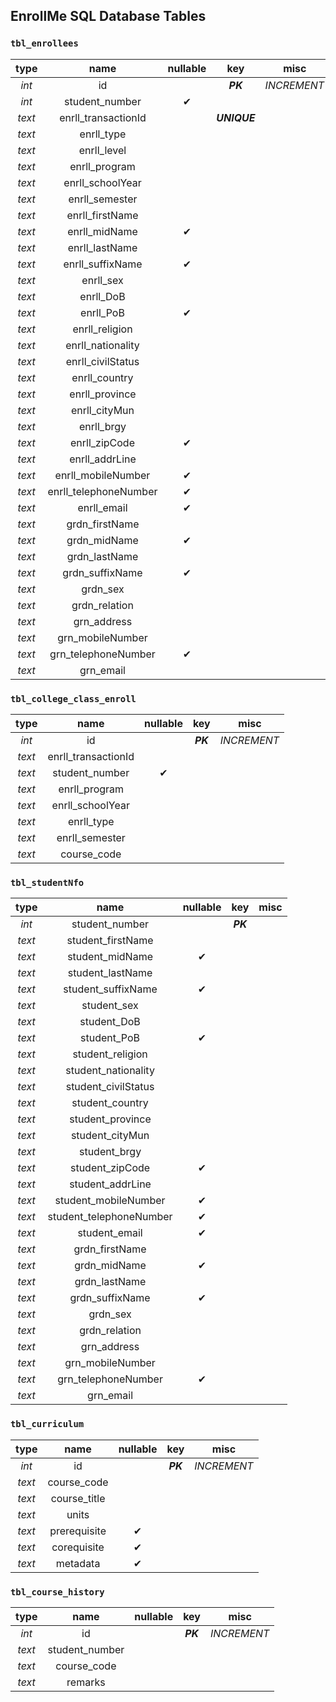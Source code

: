 ## EnrollMe SQL Database Tables

### `tbl_enrollees`

|  type  |         name          | nullable |     key      |    misc     |
| :----: | :-------------------: | :------: | :----------: | :---------: |
| *int*  |          id           |          |   ***PK***   | *INCREMENT* |
| *int*  |    student_number     |    ✔     |              |             |
| *text* |  enrll_transactionId  |          | ***UNIQUE*** |             |
| *text* |      enrll_type       |          |              |             |
| *text* |      enrll_level      |          |              |             |
| *text* |     enrll_program     |          |              |             |
| *text* |   enrll_schoolYear    |          |              |             |
| *text* |    enrll_semester     |          |              |             |
| *text* |    enrll_firstName    |          |              |             |
| *text* |     enrll_midName     |    ✔     |              |             |
| *text* |    enrll_lastName     |          |              |             |
| *text* |   enrll_suffixName    |    ✔     |              |             |
| *text* |       enrll_sex       |          |              |             |
| *text* |       enrll_DoB       |          |              |             |
| *text* |       enrll_PoB       |    ✔     |              |             |
| *text* |    enrll_religion     |          |              |             |
| *text* |   enrll_nationality   |          |              |             |
| *text* |   enrll_civilStatus   |          |              |             |
| *text* |     enrll_country     |          |              |             |
| *text* |    enrll_province     |          |              |             |
| *text* |     enrll_cityMun     |          |              |             |
| *text* |      enrll_brgy       |          |              |             |
| *text* |     enrll_zipCode     |    ✔     |              |             |
| *text* |    enrll_addrLine     |          |              |             |
| *text* |  enrll_mobileNumber   |    ✔     |              |             |
| *text* | enrll_telephoneNumber |    ✔     |              |             |
| *text* |      enrll_email      |    ✔     |              |             |
| *text* |    grdn_firstName     |          |              |             |
| *text* |     grdn_midName      |    ✔     |              |             |
| *text* |     grdn_lastName     |          |              |             |
| *text* |    grdn_suffixName    |    ✔     |              |             |
| *text* |       grdn_sex        |          |              |             |
| *text* |     grdn_relation     |          |              |             |
| *text* |      grn_address      |          |              |             |
| *text* |   grn_mobileNumber    |          |              |             |
| *text* |  grn_telephoneNumber  |    ✔     |              |             |
| *text* |       grn_email       |          |              |             |

### `tbl_college_class_enroll`

|  type  |        name         | nullable |   key    |    misc     |
| :----: | :-----------------: | :------: | :------: | :---------: |
| *int*  |         id          |          | ***PK*** | *INCREMENT* |
| *text* | enrll_transactionId |          |          |             |
| *text* |   student_number    |    ✔     |          |             |
| *text* |    enrll_program    |          |          |             |
| *text* |  enrll_schoolYear   |          |          |             |
| *text* |     enrll_type      |          |          |             |
| *text* |   enrll_semester    |          |          |             |
| *text* |     course_code     |          |          |             |

### `tbl_studentNfo`

|  type  |          name           | nullable |   key    | misc  |
| :----: | :---------------------: | :------: | :------: | :---: |
| *int*  |     student_number      |          | ***PK*** |       |
| *text* |    student_firstName    |          |          |       |
| *text* |     student_midName     |    ✔     |          |       |
| *text* |    student_lastName     |          |          |       |
| *text* |   student_suffixName    |    ✔     |          |       |
| *text* |       student_sex       |          |          |       |
| *text* |       student_DoB       |          |          |       |
| *text* |       student_PoB       |    ✔     |          |       |
| *text* |    student_religion     |          |          |       |
| *text* |   student_nationality   |          |          |       |
| *text* |   student_civilStatus   |          |          |       |
| *text* |     student_country     |          |          |       |
| *text* |    student_province     |          |          |       |
| *text* |     student_cityMun     |          |          |       |
| *text* |      student_brgy       |          |          |       |
| *text* |     student_zipCode     |    ✔     |          |       |
| *text* |    student_addrLine     |          |          |       |
| *text* |  student_mobileNumber   |    ✔     |          |       |
| *text* | student_telephoneNumber |    ✔     |          |       |
| *text* |      student_email      |    ✔     |          |       |
| *text* |     grdn_firstName      |          |          |       |
| *text* |      grdn_midName       |    ✔     |          |       |
| *text* |      grdn_lastName      |          |          |       |
| *text* |     grdn_suffixName     |    ✔     |          |       |
| *text* |        grdn_sex         |          |          |       |
| *text* |      grdn_relation      |          |          |       |
| *text* |       grn_address       |          |          |       |
| *text* |    grn_mobileNumber     |          |          |       |
| *text* |   grn_telephoneNumber   |    ✔     |          |       |
| *text* |        grn_email        |          |          |       |

### `tbl_curriculum`

|  type  |     name     | nullable |   key    |    misc     |
| :----: | :----------: | :------: | :------: | :---------: |
| *int*  |      id      |          | ***PK*** | *INCREMENT* |
| *text* | course_code  |          |          |             |
| *text* | course_title |          |          |             |
| *text* |    units     |          |          |             |
| *text* | prerequisite |    ✔     |          |             |
| *text* | corequisite  |    ✔     |          |             |
| *text* |   metadata   |    ✔     |          |             |

### `tbl_course_history`

|  type  |      name      | nullable |   key    |    misc     |
| :----: | :------------: | :------: | :------: | :---------: |
| *int*  |       id       |          | ***PK*** | *INCREMENT* |
| *text* | student_number |          |          |             |
| *text* |  course_code   |          |          |             |
| *text* |    remarks     |          |          |             |